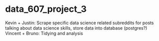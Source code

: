 # data_607_project_3

Kevin + Justin: Scrape specific data science related subreddits for posts talking about data science skills, store data into database (postgres?)
Vincent + Bruno: Tidying and analysis
